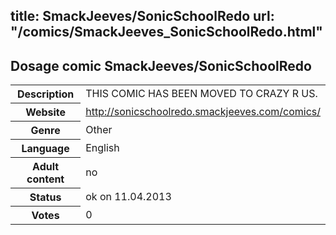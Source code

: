 title: SmackJeeves/SonicSchoolRedo
url: "/comics/SmackJeeves_SonicSchoolRedo.html"
---
Dosage comic SmackJeeves/SonicSchoolRedo
-----------------------------------------

<table class="comicinfo">
<tr>
<th>Description</th><td>THIS COMIC HAS BEEN MOVED TO CRAZY R US.</td>
</tr>
<tr>
<th>Website</th><td><a href="http://sonicschoolredo.smackjeeves.com/comics/">http://sonicschoolredo.smackjeeves.com/comics/</a></td>
</tr>
<tr>
<th>Genre</th><td>Other</td>
</tr>
<tr>
<th>Language</th><td>English</td>
</tr>
<tr>
<th>Adult content</th><td>no</td>
</tr>
<tr>
<th>Status</th><td>ok on 11.04.2013</td>
</tr>
<tr>
<th>Votes</th><td>0</div></td>
</tr>
</table>
